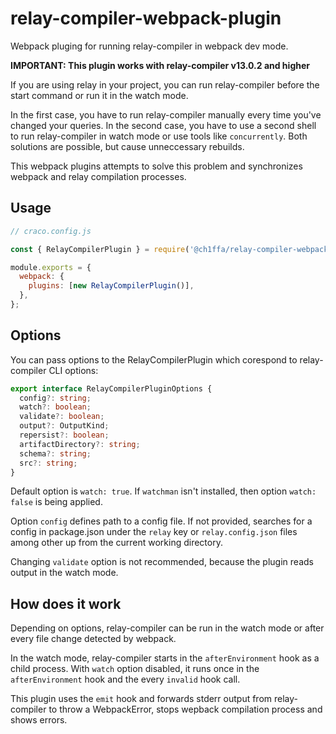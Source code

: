 # relay-compiler-webpack-plugin

Webpack pluging for running relay-compiler in webpack dev mode.

**IMPORTANT: This plugin works with relay-compiler v13.0.2 and higher**

If you are using relay in your project, you can run relay-compiler before the start command or run it in the watch mode.

In the first case, you have to run relay-compiler manually every time you've changed your queries. In the second case, you have to use a second shell to run relay-compiler in watch mode or use tools like `concurrently`. Both solutions are possible, but cause unneccessary rebuilds.

This webpack plugins attempts to solve this problem and synchronizes webpack and relay compilation processes.

## Usage

```js
// craco.config.js

const { RelayCompilerPlugin } = require('@ch1ffa/relay-compiler-webpack-plugin');

module.exports = {
  webpack: {
    plugins: [new RelayCompilerPlugin()],
  },
};
```

## Options

You can pass options to the RelayCompilerPlugin which corespond to relay-compiler CLI options:

```ts
export interface RelayCompilerPluginOptions {
  config?: string;
  watch?: boolean;
  validate?: boolean;
  output?: OutputKind;
  repersist?: boolean;
  artifactDirectory?: string;
  schema?: string;
  src?: string;
}
```

Default option is `watch: true`. If `watchman` isn't installed, then option `watch: false` is being applied.

Option `config` defines path to a config file. If not provided, searches for a config in package.json under the `relay` key or `relay.config.json` files among other up from the current working directory.

Changing `validate` option is not recommended, because the plugin reads output in the watch mode.

## How does it work

Depending on options, relay-compiler can be run in the watch mode or after every file change detected by webpack.

In the watch mode, relay-compiler starts in the `afterEnvironment` hook as a child process. With `watch` option disabled, it runs once in the `afterEnvironment` hook and the every `invalid` hook call.

This plugin uses the `emit` hook and forwards stderr output from relay-compiler to throw a WebpackError, stops wepback compilation process and shows errors.
